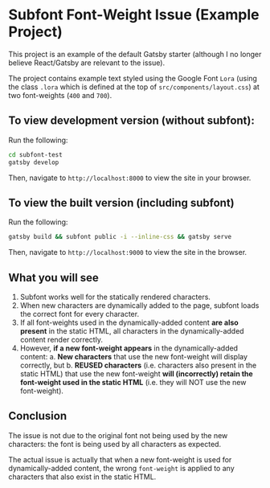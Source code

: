 # Subfont Font-Weight Issue (Example Project)

This project is an example of the default Gatsby starter (although I no longer believe React/Gatsby are relevant to the issue).

The project contains example text styled using the Google Font `Lora` (using the class `.lora` which is defined at the top of `src/components/layout.css`) at two font-weights (`400` and `700`).

## To view development version (without subfont):

Run the following:

```sh
cd subfont-test
gatsby develop
```

Then, navigate to `http://localhost:8000` to view the site in your browser.

## To view the built version (including subfont)

Run the following:

```sh
gatsby build && subfont public -i --inline-css && gatsby serve
```

Then, navigate to `http://localhost:9000` to view the site in the browser.

## What you will see

1. Subfont works well for the statically rendered characters.
2. When new characters are dynamically added to the page, subfont loads the correct font for every character.
3. If all font-weights used in the dynamically-added content __are also present__ in the static HTML, all characters in the dynamically-added content render correctly.
4. However, __if a new font-weight appears__ in the dynamically-added content: 
    a. __New characters__ that use the new font-weight will display correctly, but
    b. __REUSED characters__ (i.e. characters also present in the static HTML) that use the new font-weight __will (incorrectly) retain the font-weight used in the static HTML__ (i.e. they will NOT use the new font-weight). 

## Conclusion

The issue is not due to the original font not being used by the new characters: the font is being used by all characters as expected. 

The actual issue is actually that when a new font-weight is used for dynamically-added content, the wrong `font-weight` is applied to any characters that also exist in the static HTML.